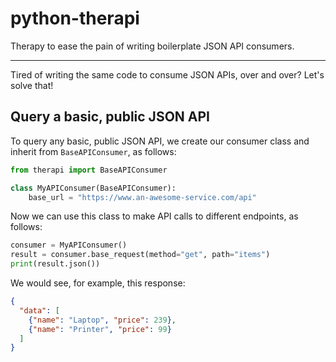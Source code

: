 # python-therapi
Therapy to ease the pain of writing boilerplate JSON API consumers.

---

Tired of writing the same code to consume JSON APIs, over and over? Let's solve that!

## Query a basic, public JSON API

To query any basic, public JSON API, we create our consumer class and inherit from `BaseAPIConsumer`, as follows:

```python
from therapi import BaseAPIConsumer

class MyAPIConsumer(BaseAPIConsumer):
    base_url = "https://www.an-awesome-service.com/api"
```

Now we can use this class to make API calls to different endpoints, as follows:

```python
consumer = MyAPIConsumer()
result = consumer.base_request(method="get", path="items")
print(result.json())
```

We would see, for example, this response:

```json
{
  "data": [
    {"name": "Laptop", "price": 239},
    {"name": "Printer", "price": 99}
  ]
}
```
